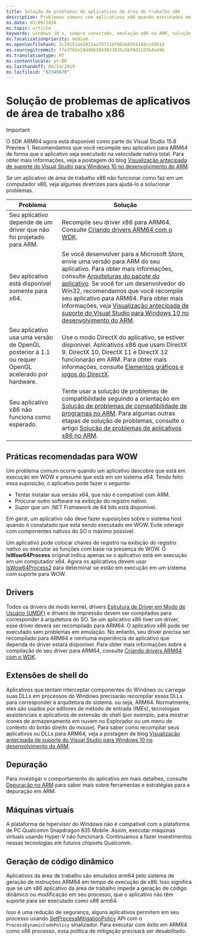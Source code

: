 ```yaml
---
title: Solução de problemas de aplicativos de área de trabalho x86
description: Problemas comuns com aplicativos x86 quando executados em ARM e como corrigi-los.
ms.date: 05/09/2018
ms.topic: article
keywords: windows 10 s, sempre conectado, emulação x86 no ARM, solução de problemas
ms.localizationpriority: medium
ms.openlocfilehash: 3c29151ae2823aa70711bf002e8954148cc0861b
ms.sourcegitcommit: f7e3782e24d46b2043023835c5b59d12d3b4ed4b
ms.translationtype: MT
ms.contentlocale: pt-BR
ms.lasthandoff: 06/24/2019
ms.locfileid: "67345670"
---
```

# <a name="troubleshooting-x86-desktop-apps"></a>Solução de problemas de aplicativos de área de trabalho x86
>[!IMPORTANT]
> O SDK ARM64 agora está disponível como parte do Visual Studio 15.8 Preview 1. Recomendamos que você recompile seu aplicativo para ARM64 de forma que o aplicativo seja executado na velocidade nativa total. Para obter mais informações, veja a postagem do blog [Visualização antecipada de suporte do Visual Studio para Windows 10 no desenvolvimento do ARM](https://blogs.windows.com/buildingapps/2018/05/08/visual-studio-support-for-windows-10-on-arm-development/).

Se um aplicativo de área de trabalho x86 não funcionar como faz em um computador x86, veja algumas diretrizes para ajudá-lo a solucionar problemas.

|Problema|Solução|
|-----|--------|
| Seu aplicativo depende de um driver que não foi projetado para ARM. | Recompile seu driver x86 para ARM64. Consulte [Criando drivers ARM64 com o WDK](https://docs.microsoft.com/en-us/windows-hardware/drivers/develop/building-arm64-drivers). |
| Seu aplicativo está disponível somente para x64. | Se você desenvolver para a Microsoft Store, envie uma versão para ARM do seu aplicativo. Para obter mais informações, consulte [Arquiteturas do pacote do aplicativo](../packaging/device-architecture.md). Se você for um desenvolvedor do Win32, recomendamos que você recompile seu aplicativo para ARM64. Para obter mais informações, veja [Visualização antecipada de suporte do Visual Studio para Windows 10 no desenvolvimento do ARM](https://blogs.windows.com/buildingapps/2018/05/08/visual-studio-support-for-windows-10-on-arm-development/). |
| Seu aplicativo usa uma versão de OpenGL posterior à 1.1 ou requer OpenGL acelerado por hardware. | Use o modo DirectX do aplicativo, se estiver disponível. Aplicativos x86 que usam DirectX 9, DirectX 10, DirectX 11 e DirectX 12 funcionarão em ARM. Para obter mais informações, consulte [Elementos gráficos e jogos do DirectX](https://docs.microsoft.com/windows/desktop/directx). |
| Seu aplicativo x86 não funciona como esperado. | Tente usar a solução de problemas de compatibilidade seguindo a orientação em [Solução de problemas de compatibilidade de programas no ARM](apps-on-arm-program-compat-troubleshooter.md). Para algumas outras etapas de solução de problemas, consulte o artigo [Solução de problemas de aplicativos x86 no ARM](apps-on-arm-troubleshooting-x86.md). |

## <a name="best-practices-for-wow"></a>Práticas recomendadas para WOW
Um problema comum ocorre quando um aplicativo descobre que está em execução em WOW e presume que está em um sistema x64. Tendo feito essa suposição, o aplicativo pode fazer o seguinte:

- Tentar instalar sua versão x64, que não é compatível com ARM.
- Procurar outro software na exibição do registro nativo.
- Supor que um .NET Framework de 64 bits está disponível.

Em geral, um aplicativo não deve fazer suposições sobre o sistema host quando é constatado que está sendo executado em WOW. Evite interagir com componentes nativos do SO o máximo possível.

Um aplicativo pode colocar chaves de registro na exibição do registro nativo ou executar as funções com base na presença de WOW. O **IsWow64Process** original indica apenas se o aplicativo está em execução em um computador x64. Agora os aplicativos devem usar [IsWow64Process2](https://docs.microsoft.com/windows/desktop/api/wow64apiset/nf-wow64apiset-iswow64process2) para determinar se estão em execução em um sistema com suporte para WOW. 

## <a name="drivers"></a>Drivers 
Todos os drivers de modo kernel, drivers [Estrutura de Driver em Modo de Usuário (UMDF)](https://docs.microsoft.com/windows-hardware/drivers/wdf/overview-of-the-umdf) e drivers de impressão devem ser compilados para corresponder à arquitetura do SO. Se um aplicativo x86 tiver um driver, esse driver deverá ser recompilado para ARM64. O aplicativo x86 pode ser executado sem problemas em emulação. No entanto, seu driver precisa ser recompilado para ARM64 e nenhuma experiência de aplicativo que dependa do driver estará disponível. Para obter mais informações sobre a compilação do seu driver para ARM64, consulte [Criando drivers ARM64 com o WDK](https://docs.microsoft.com/windows-hardware/drivers/develop/building-arm64-drivers).

## <a name="shell-extensions"></a>Extensões de shell do 
Aplicativos que tentam interceptar componentes do Windows ou carregar suas DLLs em processos do Windows precisarão recompilar essas DLLs para corresponder à arquitetura do sistema. ou seja, ARM64. Normalmente, eles são usados por editores de método de entrada (IMEs), tecnologias assistenciais e aplicativos de extensão do shell (por exemplo, para mostrar ícones de armazenamento em nuvem no Explorador ou um menu de contexto do botão direito do mouse). Para saber como recompilar seus aplicativos ou DLLs para ARM64, veja a postagem de blog [Visualização antecipada de suporte do Visual Studio para Windows 10 no desenvolvimento do ARM](https://blogs.windows.com/buildingapps/2018/05/08/visual-studio-support-for-windows-10-on-arm-development/). 

## <a name="debugging"></a>Depuração
Para investigar o comportamento do aplicativo em mais detalhes, consulte [Depuração no ARM](https://docs.microsoft.com/en-us/windows-hardware/drivers/debugger/debugging-arm64) para saber mais sobre ferramentas e estratégias para a depuração em ARM.

## <a name="virtual-machines"></a>Máquinas virtuais
A plataforma de hipervisor do Windows não é compatível com a plataforma de PC Qualcomm Snapdragon 835 Mobile. Assim, executar máquinas virtuais usando Hyper-V não funcionará. Continuamos a fazer investimentos nessas tecnologias em futuros chipsets Qualcomm. 

## <a name="dynamic-code-generation"></a>Geração de código dinâmico
Aplicativos da área de trabalho são emulados arm64 pelo sistema de geração de instruções ARM64 em tempo de execução de x86. Isso significa que se um x86 aplicativo da área de trabalho impede a geração de código dinâmico ou modificação em seu processo, que o aplicativo não têm suporte para ser executado como x86 arm64. 

Isso é uma redução de segurança, alguns aplicativos permitem em seu processo usando [SetProcessMitigationPolicy](https://docs.microsoft.com/en-us/windows/desktop/api/processthreadsapi/nf-processthreadsapi-setprocessmitigationpolicy) API com o `ProcessDynamicCodePolicy` sinalizador. Para executar com êxito em ARM64 como x86 processo, essa política de mitigação precisará ser desabilitado. 
